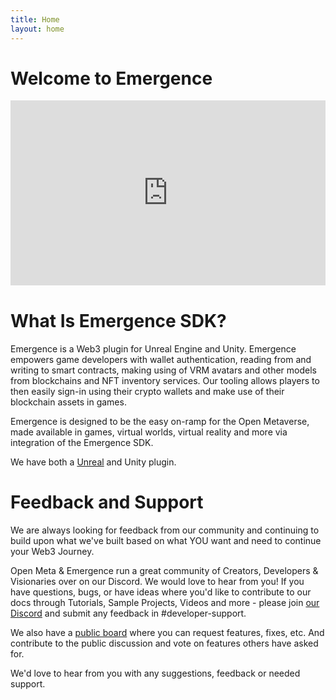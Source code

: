 ```yaml
---
title: Home
layout: home
---
```


# Welcome to Emergence

<iframe src="https://cdn.iframe.ly/hWURgAe" style="aspect-ratio: 1.7; border: 0; width: 100%;" allowfullscreen="" scrolling="no" allow="accelerometer *; clipboard-write *; encrypted-media *; gyroscope *; picture-in-picture *; web-share *;"></iframe>

# What Is Emergence SDK?

Emergence is a Web3 plugin for Unreal Engine and Unity. Emergence empowers game developers with wallet authentication, reading from and writing to smart contracts, making using of VRM avatars and other models from blockchains and NFT inventory services. Our tooling allows players to then easily sign-in using their crypto wallets and make use of their blockchain assets in games.

Emergence is designed to be the easy on-ramp for the Open Metaverse, made available in games, virtual worlds, virtual reality and more via integration of the Emergence SDK.

We have both a [Unreal](/game-engines/unreal) and Unity plugin.

# Feedback and Support

We are always looking for feedback from our community and continuing to build upon what we've built based on what YOU want and need to continue your Web3 Journey. 

Open Meta & Emergence run a great community of Creators, Developers & Visionaries over on our Discord. We would love to hear from you! If you have questions, bugs, or have ideas where you'd like to contribute to our docs through Tutorials, Sample Projects, Videos and more - please join [our Discord](https://discord.gg/openmetadao) and submit any feedback in #developer-support.

We also have a [public board](https://open-meta.canny.io/emergence) where you can request features, fixes, etc. And contribute to the public discussion and vote on features others have asked for.


We'd love to hear from you with any suggestions, feedback or needed support. 